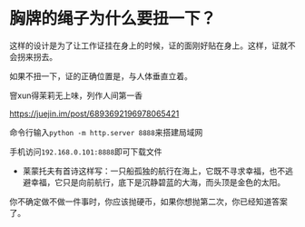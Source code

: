 # 胸牌的绳子为什么要扭一下？

这样的设计是为了让工作证挂在身上的时候，证的面刚好贴在身上。这样，证就不会拐来拐去。

如果不扭一下，证的正确位置是，与人体垂直立着。





窨xun得茉莉无上味，列作人间第一香





https://juejin.im/post/6893692196978065421

命令行输入`python -m http.server 8888`来搭建局域网

手机访问`192.168.0.101:8888`即可下载文件



+ 莱蒙托夫有首诗这样写：一只船孤独的航行在海上，它既不寻求幸福，也不逃避幸福，它只是向前航行，底下是沉静碧蓝的大海，而头顶是金色的太阳。



你不确定做不做一件事时，你应该抛硬币，如果你想抛第二次，你已经知道答案了。
